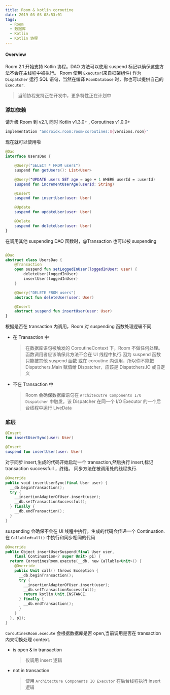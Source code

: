 ```yaml
---
title: Room & kotlin coroutine
date: 2019-03-03 08:53:01
tags:
  - Room
  - 数据库
  - Kotlin
  - Kotlin 协程
---
```


#### Overview

Room 2.1 开始支持 Kotlin 协程。DAO 方法可以使用 suspend 标记以确保这些方法不会在主线程中被执行。
Room 使用 `Executor`(来自框架组件) 作为 `Dispatcher` 运行 SQL 语句，当然在编译 `RoomDatabase` 时，你也可以提供自己的 `Executor`.

> 当前协程支持正在开发中，更多特性正在计划中

### 添加依赖

请升级 Room 到 v2.1, 同时 Kotlin v1.3.0+ , Coroutines v1.0.0+

```groovy
implementation "androidx.room:room-coroutines:${versions.room}"
```

现在就可以使用啦

```kotlin
@Dao
interface UsersDao {

    @Query("SELECT * FROM users")
    suspend fun getUsers(): List<User>

    @Query("UPDATE users SET age = age + 1 WHERE userId = :userId)
    suspend fun incrementUserAge(userId: String)

    @Insert
    suspend fun insertUser(user: User)

    @Update
    suspend fun updateUser(user: User)

    @Delete
    suspend fun deleteUser(user: User)
}
```

在调用其他 suspending DAO 函数时，@Transaction 也可以被 suspending

```kotlin

@Dao
abstract class UsersDao {
    @Transaction
    open suspend fun setLoggedInUser(loggedInUser: user) {
        deleteUser(loggedInUser)
        insertUser(loggedInUser)
    }

    @Query("DELETE FROM users")
    abstract fun deleteUser(user: User)

    @Insert
    abstract suspend fun insertUser(user: User)
}
```

根据是否在 transaction 内调用，Room 对 suspending 函数处理逻辑不同.

- 在 Transaction 中
  > 在数据库语句被触发的 CoroutineContext 下，Room 不做任何处理。函数调用者应该确保此方法不会在 UI 线程中执行.因为 suspend 函数只能被其他 suspend 函数 或在 coroutine 内调用，所以你不能把 Dispatchers.Main 赋值给 Dispatcher，应该是 Dispatchers.IO 或自定义
- 不在 Transaction 中
  > Room 会确保数据库语句在 `Architecutre Components I/O Dispatcher` 中触发。该 Dispatcher 在同一个 I/O Executor 的一个后台线程中运行 LiveData

### 底层

```kotlin
@Insert
fun insertUserSync(user: User)

@Insert
suspend fun insertUser(user: User)
```

对于同步 insert,生成的代码开始启动一个 transaction,然后执行 insert,标记 transaction successfull ，终结。
同步方法在被调用处的线程执行.

```kotlin
@Override
public void insertUserSync(final User user) {
  __db.beginTransaction();
  try {
    __insertionAdapterOfUser.insert(user);
    __db.setTransactionSuccessful();
  } finally {
    __db.endTransaction();
  }
}
```

suspending 会确保不会在 UI 线程中执行。生成的代码会传递一个 Continuation.在 `Callable#call()` 中执行和同步相同的代码

```kotlin
@Override
public Object insertUserSuspend(final User user,
    final Continuation<? super Unit> p1) {
  return CoroutinesRoom.execute(__db, new Callable<Unit>() {
    @Override
    public Unit call() throws Exception {
      __db.beginTransaction();
      try {
        __insertionAdapterOfUser.insert(user);
        __db.setTransactionSuccessful();
        return kotlin.Unit.INSTANCE;
      } finally {
        __db.endTransaction();
      }
    }
  }, p1);
}
```

`CoroutinesRoom.execute` 会根据数据库是否 open,当前调用是否在 transaction 内来切换处理 context.

- is open & in transaction
  > 仅调用 insert 逻辑
- not in transaction
  > 使用 `Architecture Components IO Executor` 在后台线程执行 insert 逻辑
